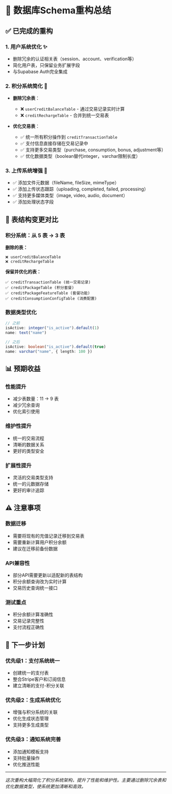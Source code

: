 # 🎯 数据库Schema重构总结

## ✅ 已完成的重构

### 1. 用户系统优化 ✨

- 删除冗余的认证相关表（session、account、verification等）
- 简化用户表，只保留业务扩展字段
- 与Supabase Auth完全集成

### 2. 积分系统简化 🚀

- **删除冗余表**：
  - ❌ `userCreditBalanceTable` - 通过交易记录实时计算
  - ❌ `creditRechargeTable` - 合并到统一交易表
  
- **优化交易表**：
  - ✅ 统一所有积分操作到 `creditTransactionTable`
  - ✅ 支付信息直接存储在交易记录中
  - ✅ 支持更多交易类型（purchase, consumption, bonus, adjustment等）
  - ✅ 优化数据类型（boolean替代integer，varchar限制长度）

### 3. 上传系统增强 📁

- ✅ 添加文件元数据（fileName, fileSize, mimeType）
- ✅ 添加上传状态跟踪（uploading, completed, failed, processing）
- ✅ 支持更多媒体类型（image, video, audio, document）
- ✅ 添加处理状态字段

## 🔄 表结构变更对比

### 积分系统：从 5 表 → 3 表

**删除的表：**

```
❌ userCreditBalanceTable
❌ creditRechargeTable
```

**保留并优化的表：**

```
✅ creditTransactionTable (统一交易记录)
✅ creditPackageTable (积分套餐)
✅ creditPackageFeatureTable (套餐功能)
✅ creditConsumptionConfigTable (消费配置)
```

### 数据类型优化

```typescript
// 之前
isActive: integer("is_active").default(1)
name: text("name")

// 之后  
isActive: boolean("is_active").default(true)
name: varchar("name", { length: 100 })
```

## 📊 预期收益

### 性能提升

- 减少表数量：11 → 9 表
- 减少冗余查询
- 优化索引使用

### 维护性提升

- 统一的交易流程
- 清晰的数据关系
- 更好的类型安全

### 扩展性提升

- 灵活的交易类型支持
- 统一的元数据存储
- 更好的审计追踪

## ⚠️ 注意事项

### 数据迁移

- 需要将现有的充值记录迁移到交易表
- 需要重新计算用户积分余额
- 建议在迁移前备份数据

### API兼容性

- 部分API需要更新以适配新的表结构
- 积分余额查询改为实时计算
- 交易历史查询统一接口

### 测试重点

- 积分余额计算准确性
- 交易记录完整性
- 支付流程正确性

## 🚀 下一步计划

### 优先级1：支付系统统一

- 创建统一的支付表
- 整合Stripe客户和订阅信息
- 建立清晰的支付-积分关联

### 优先级2：生成系统优化

- 增强与积分系统的关联
- 优化生成状态管理
- 支持更多生成类型

### 优先级3：通知系统完善

- 添加通知模板支持
- 支持批量操作
- 优化推送性能

---

*这次重构大幅简化了积分系统架构，提升了性能和维护性。主要通过删除冗余表和优化数据类型，使系统更加清晰和高效。*
